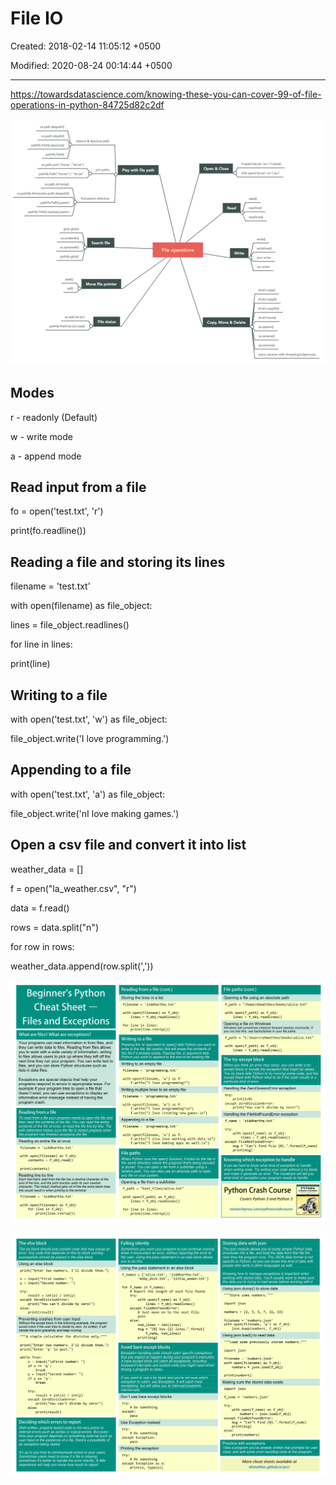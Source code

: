 # File IO

Created: 2018-02-14 11:05:12 +0500

Modified: 2020-08-24 00:14:44 +0500

---

<https://towardsdatascience.com/knowing-these-you-can-cover-99-of-file-operations-in-python-84725d82c2df>

![Image for post](media/File-IO-image1.png)

## Modes

r - readonly (Default)

w - write mode

a - append mode

## Read input from a file

fo = open('test.txt', 'r')

print(fo.readline())

## Reading a file and storing its lines

filename = 'test.txt'

with open(filename) as file_object:

lines = file_object.readlines()

for line in lines:

print(line)

## Writing to a file

with open('test.txt', 'w') as file_object:

file_object.write('I love programming.')

## Appending to a file

with open('test.txt', 'a') as file_object:

file_object.write('nI love making games.')

## Open a csv file and convert it into list

weather_data = []

f = open("la_weather.csv", "r")

data = f.read()

rows = data.split("n")

for row in rows:

weather_data.append(row.split(','))



![image](media/File-IO-image2.png)

![](media/File-IO-image3.png)
